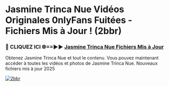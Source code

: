 # Jasmine Trinca Nue Vidéos Originales 0nlyFans Fuitées - Fichiers Mis à Jour ! (2bbr)

<h3>🔴 CLIQUEZ ICI 🌐==►► <a href="https://tinyurl.com/2pmr4ezf" rel="nofollow">Jasmine Trinca Nue Fichiers Mis à Jour</a></h3>

Obtenez Jasmine Trinca Nue et tout le contenu. Vous pouvez maintenant accéder à toutes les vidéos et photos de Jasmine Trinca Nue. Nouveaux fichiers mis à jour 2025

[![2bbr](https://i.imgur.com/6SNvagu.gif)](https://tinyurl.com/2pmr4ezf)
